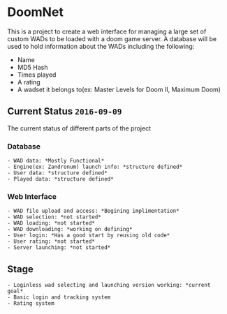 # DoomNet

This is a project to create a web interface for managing a large set of custom WADs to be loaded with a doom game server. A database will be used to hold information about the WADs including the following:

 - Name
 - MD5 Hash
 - Times played
 - A rating
 - A wadset it belongs to(ex: Master Levels for Doom II, Maximum Doom)

## Current Status `2016-09-09`

The current status of different parts of the project

### Database
    - WAD data: *Mostly Functional*
    - Engine(ex: Zandronum) launch info: *structure defined*
    - User data: *structure defined*
    - Played data: *structure defined*

### Web Interface
    - WAD file upload and access: *Begining implimentation*
    - WAD selection: *not started*
    - WAD loading: *not started*
    - WAD downloading: *working on defining*
    - User login: *Has a good start by reusing old code*
    - User rating: *not started*
    - Server launching: *not started*

## Stage
    - Loginless wad selecting and launching version working: *current goal*
    - Basic login and tracking system
    - Rating system
